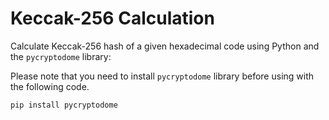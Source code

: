 # Keccak-256 Calculation

Calculate Keccak-256 hash of a given hexadecimal code using Python and the ```pycryptodome``` library:

Please note that you need to install ```pycryptodome``` library before using with the following code.

```bash
pip install pycryptodome
```

